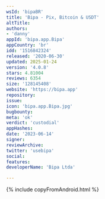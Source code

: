 ```yaml
---
wsId: 'bipaBR'
title: 'Bipa - Pix, Bitcoin & USDT'
altTitle: 
authors:
- 'danny'
appId: 'bipa.app.Bipa'
appCountry: 'br'
idd: '1516842324'
released: '2020-06-30'
updated: 2025-01-24
version: '4.0.8'
stars: 4.81004
reviews: 6354
size: '128145408'
website: 'https://bipa.app'
repository: 
issue: 
icon: 'bipa.app.Bipa.jpg'
bugbounty: 
meta: 'ok'
verdict: 'custodial'
appHashes: 
date: '2023-06-14'
signer: 
reviewArchive: 
twitter: 'usebipa'
social: 
features: 
developerName: 'Bipa Ltda'

---
```


{% include copyFromAndroid.html %}